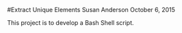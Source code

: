 #Extract Unique Elements
Susan Anderson October 6, 2015

 This project is to develop a Bash Shell script. 

